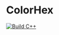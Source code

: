 # ColorHex
[![Build C++](https://github.com/mbridgnell/ColorHex/actions/workflows/c-cpp.yml/badge.svg)](https://github.com/mbridgnell/ColorHex/actions/workflows/c-cpp.yml)
